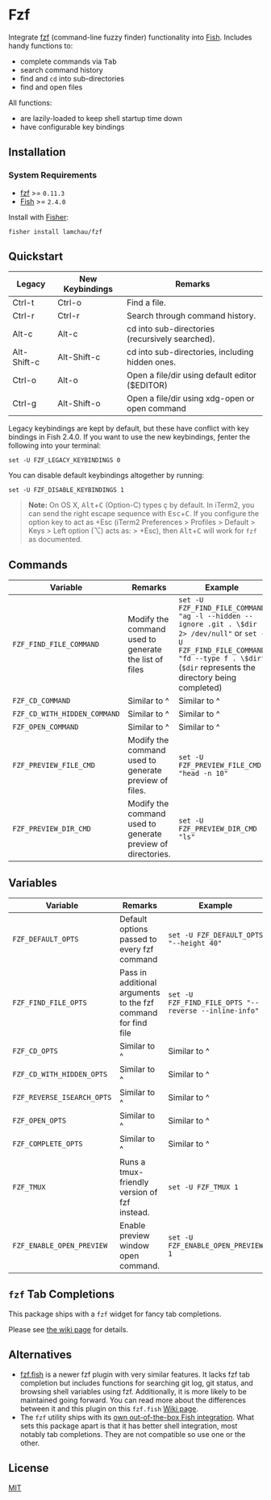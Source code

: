 # Fzf

Integrate [fzf](https://github.com/junegunn/fzf) (command-line fuzzy finder) functionality into [Fish](https://github.com/fish-shell/fish-shell). Includes handy functions to:

- complete commands via <kbd>Tab</kbd>
- search command history
- find and `cd` into sub-directories
- find and open files

All functions:

- are lazily-loaded to keep shell startup time down
- have configurable key bindings

## Installation

### System Requirements

- [fzf](https://github.com/junegunn/fzf) >= `0.11.3`
- [Fish](https://github.com/fish-shell/fish-shell) >= `2.4.0`

Install with [Fisher](https://github.com/jorgebucaran/fisher):

```console
fisher install lamchau/fzf
```

## Quickstart

| Legacy      | New Keybindings | Remarks                                         |
| ----------- | --------------- | ----------------------------------------------- |
| Ctrl-t      | Ctrl-o          | Find a file.                                    |
| Ctrl-r      | Ctrl-r          | Search through command history.                 |
| Alt-c       | Alt-c           | cd into sub-directories (recursively searched). |
| Alt-Shift-c | Alt-Shift-c     | cd into sub-directories, including hidden ones. |
| Ctrl-o      | Alt-o           | Open a file/dir using default editor ($EDITOR)  |
| Ctrl-g      | Alt-Shift-o     | Open a file/dir using xdg-open or open command  |

Legacy keybindings are kept by default, but these have conflict with key bindings in Fish 2.4.0. If you want to use the new keybindings, ƒenter the following into your terminal:

```fish
set -U FZF_LEGACY_KEYBINDINGS 0
```

You can disable default keybindings altogether by running:

```fish
set -U FZF_DISABLE_KEYBINDINGS 1
```

> **Note:** On OS X, <kbd>Alt</kbd>+<kbd>C</kbd> (Option-C) types ç by default. In iTerm2, you can send the right escape sequence with <kbd>Esc</kbd>+<kbd>C</kbd>. If you configure the option key to act as +Esc (iTerm2 Preferences > Profiles > Default > Keys > Left option (⌥) acts as: > +Esc), then <kbd>Alt</kbd>+<kbd>C</kbd> will work for `fzf` as documented.

## Commands

| Variable                     | Remarks                                                     | Example                                                                                                                                                                                      |
| ---------------------------- | ----------------------------------------------------------- | -------------------------------------------------------------------------------------------------------------------------------------------------------------------------------------------- |
| `FZF_FIND_FILE_COMMAND`      | Modify the command used to generate the list of files       | `set -U FZF_FIND_FILE_COMMAND "ag -l --hidden --ignore .git . \$dir 2> /dev/null"` or `set -U FZF_FIND_FILE_COMMAND "fd --type f . \$dir"` (`$dir` represents the directory being completed) |
| `FZF_CD_COMMAND`             | Similar to ^                                                | Similar to ^                                                                                                                                                                                 |
| `FZF_CD_WITH_HIDDEN_COMMAND` | Similar to ^                                                | Similar to ^                                                                                                                                                                                 |
| `FZF_OPEN_COMMAND`           | Similar to ^                                                | Similar to ^                                                                                                                                                                                 |
| `FZF_PREVIEW_FILE_CMD`       | Modify the command used to generate preview of files.       | `set -U FZF_PREVIEW_FILE_CMD "head -n 10"`                                                                                                                                                   |
| `FZF_PREVIEW_DIR_CMD`        | Modify the command used to generate preview of directories. | `set -U FZF_PREVIEW_DIR_CMD "ls"`                                                                                                                                                            |

## Variables

| Variable                   | Remarks                                                       | Example                                               |
| -------------------------- | ------------------------------------------------------------- | ----------------------------------------------------- |
| `FZF_DEFAULT_OPTS`         | Default options passed to every fzf command                   | `set -U FZF_DEFAULT_OPTS "--height 40"`               |
| `FZF_FIND_FILE_OPTS`       | Pass in additional arguments to the fzf command for find file | `set -U FZF_FIND_FILE_OPTS "--reverse --inline-info"` |
| `FZF_CD_OPTS`              | Similar to ^                                                  | Similar to ^                                          |
| `FZF_CD_WITH_HIDDEN_OPTS`  | Similar to ^                                                  | Similar to ^                                          |
| `FZF_REVERSE_ISEARCH_OPTS` | Similar to ^                                                  | Similar to ^                                          |
| `FZF_OPEN_OPTS`            | Similar to ^                                                  | Similar to ^                                          |
| `FZF_COMPLETE_OPTS`        | Similar to ^                                                  | Similar to ^                                          |
| `FZF_TMUX`                 | Runs a tmux-friendly version of fzf instead.                  | `set -U FZF_TMUX 1`                                   |
| `FZF_ENABLE_OPEN_PREVIEW`  | Enable preview window open command.                           | `set -U FZF_ENABLE_OPEN_PREVIEW 1`                    |

## `fzf` Tab Completions

This package ships with a `fzf` widget for fancy tab completions.

Please see [the wiki page](https://github.com/lamchau/fzf/wiki/FZF-Tab-Completions) for details.

## Alternatives

- [fzf.fish](https://github.com/patrickf3139/fzf.fish) is a newer fzf plugin with very similar features. It lacks fzf tab completion but includes functions for searching git log, git status, and browsing shell variables using fzf. Additionally, it is more likely to be maintained going forward. You can read more about the differences between it and this plugin on this `fzf.fish` [Wiki page](https://github.com/PatrickF1/fzf.fish/wiki/Prior-Art).
- The `fzf` utility ships with its [own out-of-the-box Fish integration](https://github.com/junegunn/fzf/blob/master/shell/key-bindings.fish). What sets this package apart is that it has better shell integration, most notably tab completions. They are not compatible so use one or the other.

[tmux]: https://tmux.github.io/

## License

[MIT](LICENSE.md)
